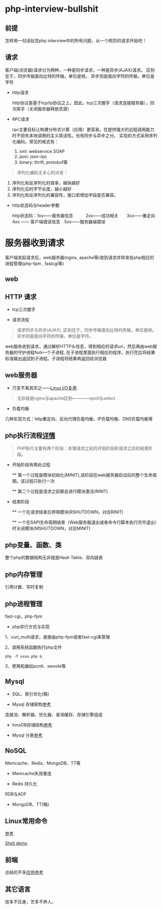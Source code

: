# php-interview-bullshit

## 前提

怎样用一句话扯完php interview中的所有问题，从一个网页的请求开始吧！


## 请求

客户端(浏览器)请求分为两种，一种是同步请求，一种是异步(AJAX)请求。 区别在于，同步传输面向比特的传输，单位是帧。
异步则是面向字符的传输，单位是字符

* http请求

    http协议是基于tcp/ip协议之上，因此，tcp三次握手（请求连接服务器），四次挥手（关闭服务器释放资源）

* RPC请求

    rpc主要目标让构建分布式计算（应用）更容易，在提供强大的远程调用能力时不损失本地调用的主义简洁性。也有同步与异步之分。
    实现的方式采用序列化编码，常见的格式有：
    1. xml: webservice SOAP
    2. json: json-rpc
    3. binary: thrift, protobuf等

> 序列化编码主关心的点有：
1. 序列化和反序列化的效率，越快越好
2. 序列化后的字节长度，越小越好
3. 序列化和反序列化的兼容性，接口若增加字段是否兼容。


* http状态码与header参数

    http状态码：1xx——服务器信息　　　2xx——成功相关　　3xx——重定向  4xx —— 客户端错误信息　5xx——服务器端错误



# 服务器收到请求

客户端发起请求后，web服务器(nginx, apache等)收到请求并转发给php相应的进程管理(php-fpm , fastcgi等)

## web

## HTTP 请求

* tcp三次握手

* 请求流程

> 请求同步与异步(AJAX), 区别在于，同步传输面向比特的传输，单位是帧。异步则是面向字符的传输，单位是字符。

web服务收到请求，通过解析HTTP头信息，得到相应的请求uri，然后再由web服务器的守护进程fork一个子进程,
在子进程里面执行相应的程序。执行完后将结果标准输出返回到子进程。子进程将结果再返回给浏览器


## web服务器

* 万变不离其宗之——[Linux I/O复用](https://github.com/daniel1988/notebook/blob/master/linux/linux-io-%E5%A4%8D%E7%94%A8.md)

> 无非就是nginx与apache区别————epoll与select


* 负载均衡

几种实现方式：http重定向、反向代理负载均衡、IP负载均衡、DNS负载均衡等


## php执行流程[详情](http://www.php-internals.com/book/?p=chapt02/02-01-php-life-cycle-and-zend-engine)

> PHP执行主要有两个阶段：处理请求之前的开始阶段和请求之后的结束阶段。

* 开始阶段有两处过程

    ** 第一个过程是模块初始化(MINIT),该阶段在web服务器启动后的整个生命周期。该过程只执行一次

    ** 第二个过程是请求之前都会进行模块激活(RINIT)

* 结束阶段

    ** 一个在请求结束后停用模块(RSHUTDOWN，对应RINIT)

    ** 一个在SAPI生命周期结束（Web服务器退出或者命令行脚本执行完毕退出）时关闭模块(MSHUTDOWN，对应MINIT)

## php变量、函数、类

整个php的数据结构无非就是Hash Table、双向链表

## php内存管理

引用计数、写时复制

## php进程管理

fast-cgi，php-fpm

* php并行方式与实现

1、curl_multi请求，直接由php-fpm或者fast-cgi来管理

2、调用系统函数执行php文件
```
php -f xxoo.php &
```

3、使用拓展如pcntl、swoole等


## Mysql

* SQL、索引优化(略)

* Mysql 存储架构[参考](https://github.com/daniel1988/notebook/blob/master/mysql/mysql-1.md)

连接池、解析器、优化器、查询缓存、存储引擎组成

* InnoDB存储结构[参考](https://github.com/daniel1988/notebook/blob/master/mysql/mysql-2.md)

* Mysql 分表[参考](https://github.com/daniel1988/notebook/blob/master/mysql/mysql-3.md)

## NoSQL

Memcache、Redis、MongoDB、TT等

* Memcache失效重连

* Redis 持久化

RDB与AOF

* MongoDB、TT(略)

## Linux常用命令

[参考](https://github.com/daniel1988/notebook/tree/master/linux)

[Shell demo](https://github.com/daniel1988/notebook/tree/master/shell-test)

## 前端

总结的不多[仅供参考](https://github.com/daniel1988/notebook/tree/master/html5)


## 其它语言

技多不压身，艺多不养人。





